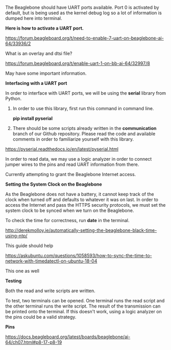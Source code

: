 The Beaglebone should have UART ports available. Port 0 is activated by default, but is being used as the kernel debug log so a lot of information is dumped here into terminal. 

**Here is how to activate a UART port.**

https://forum.beagleboard.org/t/need-to-enable-7-uart-on-beaglebone-ai-64/33936/2

What is an overlay and dtsi file?

https://forum.beagleboard.org/t/enable-uart-1-on-bb-ai-64/32997/8

May have some important information.

**Interfacing with a UART port**

In order to interface with UART ports, we will be using the **serial** library from Python.

1. In order to use this library, first run this command in command line.

	**pip install pyserial**

2. There should be some scripts already written in the **communication** branch of our Github repository. Please read the code and available comments in order to familiarize yourself with this library.

https://pyserial.readthedocs.io/en/latest/pyserial.html

In order to read data, we may use a logic analyzer in order to connect jumper wires to the pins and read UART information from there.

Currently attempting to grant the Beaglebone Internet access.

**Setting the System Clock on the Beaglebone**

As the Beaglebone does not have a battery, it cannot keep track of the clock when turned off and defaults to whatever it was on last. In order to access the Internet and pass the HTTPS security protocols, we must set the system clock to be synced when we turn on the Beaglebone.

To check the time for correctness, run **date** in the terminal.

http://derekmolloy.ie/automatically-setting-the-beaglebone-black-time-using-ntp/

This guide should help

https://askubuntu.com/questions/1058593/how-to-sync-the-time-to-network-with-timedatectl-on-ubuntu-18-04

This one as well

**Testing**

Both the read and write scripts are written.

To test, two terminals can be opened. One terminal runs the read script and the other terminal runs the write script.
The result of the transmission can be printed onto the terminal. If this doesn't work, using a logic analyzer on the pins could be a valid strategy. 

**Pins**

https://docs.beagleboard.org/latest/boards/beaglebone/ai-64/ch07.html#p8-17-p8-19
